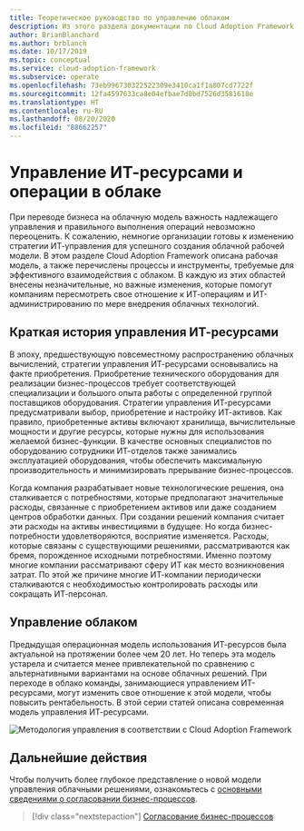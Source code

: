 ```yaml
---
title: Теоретическое руководство по управлению облаком
description: Из этого раздела документации по Cloud Adoption Framework для Azure вы узнаете о рабочей модели, процессах и инструментах для эффективного взаимодействия с облаком.
author: BrianBlanchard
ms.author: brblanch
ms.date: 10/17/2019
ms.topic: conceptual
ms.service: cloud-adoption-framework
ms.subservice: operate
ms.openlocfilehash: 73eb996730322522309e3410ca1f1a807cd7722f
ms.sourcegitcommit: 12fa4597633ca8e04efbae7d0bd7526d3581618e
ms.translationtype: HT
ms.contentlocale: ru-RU
ms.lasthandoff: 08/20/2020
ms.locfileid: "88662257"
---
```

# <a name="it-management-and-operations-in-the-cloud"></a>Управление ИТ-ресурсами и операции в облаке

При переводе бизнеса на облачную модель важность надлежащего управления и правильного выполнения операций невозможно переоценить. К сожалению, немногие организации готовы к изменению стратегии ИТ-управления для успешного создания облачной рабочей модели. В этом разделе Cloud Adoption Framework описана рабочая модель, а также перечислены процессы и инструменты, требуемые для эффективного взаимодействия с облаком. В каждую из этих областей внесены незначительные, но важные изменения, которые помогут компаниям пересмотреть свое отношение к ИТ-операциям и ИТ-администрированию по мере внедрения облачных технологий.

## <a name="brief-history-of-it-management"></a>Краткая история управления ИТ-ресурсами

В эпоху, предшествующую повсеместному распространению облачных вычислений, стратегии управления ИТ-ресурсами основывались на факте приобретения. Приобретение технического оборудования для реализации бизнес-процессов требует соответствующей специализации и большого опыта работы с определенной группой поставщиков оборудования. Стратегии управления ИТ-ресурсами предусматривали выбор, приобретение и настройку ИТ-активов. Как правило, приобретенные активы включают хранилища, вычислительные мощности и другие ресурсы, которые нужны для использования желаемой бизнес-функции. В качестве основных специалистов по оборудованию сотрудники ИТ-отделов также занимались эксплуатацией оборудования, чтобы обеспечить максимальную производительность и минимизировать прерывание бизнес-процессов.

Когда компания разрабатывает новые технологические решения, она сталкивается с потребностями, которые предполагают значительные расходы, связанные с приобретением активов или даже созданием центров обработки данных. При создании решений компания считает эти расходы на активы инвестициями в будущее. Но когда бизнес-потребности удовлетворяются, восприятие изменяется. Расходы, которые связаны с существующими решениями, рассматриваются как бремя, порожденное исходными потребностями. Именно поэтому многие компании рассматривают сферу ИТ как место возникновения затрат. По этой же причине многие ИТ-компании периодически сталкиваются с необходимостью контролировать расходы или сокращать ИТ-персонал.

## <a name="cloud-management"></a>Управление облаком

Предыдущая операционная модель использования ИТ-ресурсов была актуальной на протяжении более чем 20 лет. Но теперь эта модель устарела и считается менее привлекательной по сравнению с альтернативными вариантами на основе облачных решений. При переходе в облако команды, занимающиеся управлением ИТ-ресурсами, могут изменить свое отношение к этой модели, чтобы повысить рентабельность. В этой серии статей описана современная модель управления ИТ-ресурсами.

<!-- cSpell:ignore caf -->

![Методология управления в соответствии с Cloud Adoption Framework](../../_images/manage/caf-manage.png)

## <a name="next-steps"></a>Дальнейшие действия

Чтобы получить более глубокое представление о новой модели управления облачными решениями, ознакомьтесь с [основными сведениями о согласовании бизнес-процессов](./business-alignment.md).

> [!div class="nextstepaction"]
> [Согласование бизнес-процессов](./business-alignment.md)

